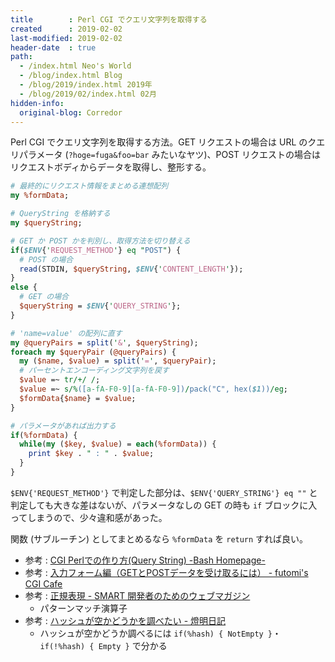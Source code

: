 ```yaml
---
title        : Perl CGI でクエリ文字列を取得する
created      : 2019-02-02
last-modified: 2019-02-02
header-date  : true
path:
  - /index.html Neo's World
  - /blog/index.html Blog
  - /blog/2019/index.html 2019年
  - /blog/2019/02/index.html 02月
hidden-info:
  original-blog: Corredor
---
```


Perl CGI でクエリ文字列を取得する方法。GET リクエストの場合は URL のクエリパラメータ (`?hoge=fuga&foo=bar` みたいなヤツ)、POST リクエストの場合はリクエストボディからデータを取得し、整形する。

```perl
# 最終的にリクエスト情報をまとめる連想配列
my %formData;

# QueryString を格納する
my $queryString;

# GET か POST かを判別し、取得方法を切り替える
if($ENV{'REQUEST_METHOD'} eq "POST") {
  # POST の場合
  read(STDIN, $queryString, $ENV{'CONTENT_LENGTH'});
}
else {
  # GET の場合
  $queryString = $ENV{'QUERY_STRING'};
}

# 'name=value' の配列に直す
my @queryPairs = split('&', $queryString);
foreach my $queryPair (@queryPairs) {
  my ($name, $value) = split('=', $queryPair);
  # パーセントエンコーディング文字列を戻す
  $value =~ tr/+/ /;
  $value =~ s/%([a-fA-F0-9][a-fA-F0-9])/pack("C", hex($1))/eg;
  $formData{$name} = $value;
}

# パラメータがあれば出力する
if(%formData) {
  while(my ($key, $value) = each(%formData)) {
    print $key . " : " . $value;
  }
}
```

`$ENV{'REQUEST_METHOD'}` で判定した部分は、`$ENV{'QUERY_STRING'} eq ""` と判定しても大きな差はないが、パラメータなしの GET の時も `if` ブロックに入ってしまうので、少々違和感があった。

関数 (サブルーチン) としてまとめるなら `%formData` を `return` すれば良い。

- 参考 : [CGI Perlでの作り方(Query String) -Bash Homepage-](http://bashhp.web.fc2.com/WWW/make_query.html)
- 参考 : [入力フォーム編（GETとPOSTデータを受け取るには） - futomi's CGI Cafe](https://www.futomi.com/lecture/form/index.html)
- 参考 : [正規表現 - SMART 開発者のためのウェブマガジン](https://rfs.jp/sb/perl/02/09.html)
  - パターンマッチ演算子
- 参考 : [ハッシュが空かどうかを調べたい - 燈明日記](http://d.hatena.ne.jp/chaichanPaPa/20090716/1247754548)
  - ハッシュが空かどうか調べるには `if(%hash) { NotEmpty }`・`if(!%hash) { Empty }` で分かる
